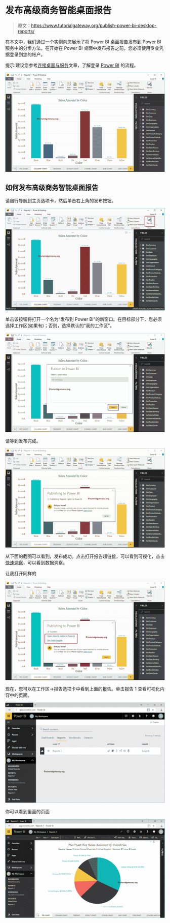 # 发布高级商务智能桌面报告

> 原文：<https://www.tutorialgateway.org/publish-power-bi-desktop-reports/>

在本文中，我们通过一个实例向您展示了将 Power BI 桌面报告发布到 Power BI 服务中的分步方法。在开始在 Power BI 桌面中发布报告之前，您必须使用专业凭据登录到您的帐户。

提示:建议您参考[连接桌面与服务](https://www.tutorialgateway.org/connect-power-bi-desktop-with-power-bi-service/)文章，了解登录 [Power BI](https://www.tutorialgateway.org/power-bi-tutorial/) 的流程。

![Publish Power BI Desktop Reports 1](img/a02f55fed4160f8ecfa7d66114d29dc9.png)

## 如何发布高级商务智能桌面报告

请自行导航到主页选项卡，然后单击右上角的发布按钮。

![Publish Power BI Desktop Reports 2](img/8fdcc9ed0b70578a20ce11cfb2322268.png)

单击该按钮将打开一个名为“发布到 Power BI”的新窗口。在目标部分下，您必须选择工作区(如果有)；否则，选择默认的“我的工作区”。

![Publish Power BI Desktop Reports 3](img/53a23220f8407d0219dfa6aeca599ba2.png)

请等到发布完成。

![Publish Power BI Desktop Reports 4](img/e3910d37ebbab9afb505f7998743a201.png)

从下面的截图可以看到，发布成功。点击打开报告超链接，可以看到可视化，点击[快速洞察](https://www.tutorialgateway.org/quick-insights-in-power-bi/)，可以看到数据洞察。

让我打开同样的

![Publish Power BI Desktop Reports 5](img/a143e9d435483e5020845aeea7a746bc.png)

现在，您可以在工作区->报告选项卡中看到上面的报告。单击报告 1 查看可视化内容中的页面。

![Publish Power BI Desktop Reports 6](img/a4a5bf2a92c2a13fa6e71f42b124ece9.png)

你可以看到里面的页面

![Publish Power BI Desktop Reports 7](img/fd7712a4d47bb2b84b603acba84704fe.png)